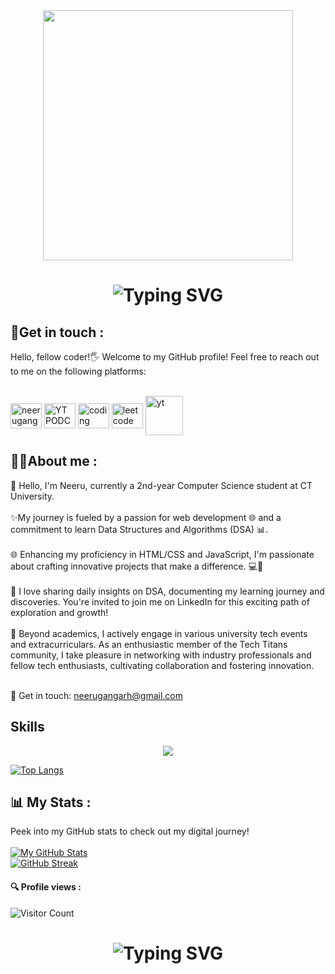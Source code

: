 <div id="header" align="center">
<img src="https://i.giphy.com/media/v1.Y2lkPTc5MGI3NjExa3Nyc25ycG12cGJzb3BrcjFseTQyanNzbW1mdnJhZzJmNGpvaGs3dCZlcD12MV9pbnRlcm5hbF9naWZfYnlfaWQmY3Q9Zw/L1R1tvI9svkIWwpVYr/giphy.gif"  width="400"/> 
</div>
<div align="center"> 
    <h1>  
        <img src="https://readme-typing-svg.herokuapp.com?font=Jetbrains+mono&size=25&duration=3200&color=4FC3F7&center=true&vCenter=true&width=450&lines=Hey..+I'm+Neeru;Welcome+to+my+Github+profile!;Passionate+about+Coding!;Exploring+new+technologies!;Let's+code+together!;Passionate+about+Coding!;" alt="Typing SVG"/> 
    </h1>
</div>

<h2 >🔗Get in touch :</h2>         

Hello, fellow coder!🖐️ Welcome to my GitHub profile! Feel free to reach out to me on the following platforms: <br> <br>
<p align="left">
<a href="https://www.linkedin.com/in/neerugangarh" target="blank"><img align="center" src="https://raw.githubusercontent.com/rahuldkjain/github-profile-readme-generator/master/src/images/icons/Social/linked-in-alt.svg" alt="neerugangarh" height="40" width="50" /></a>
<a href="https://youtu.be/HxgnzT8Tj9g?si=lFjZW2PFS90HFe6B" target="blank"><img align="center" src="https://raw.githubusercontent.com/rahuldkjain/github-profile-readme-generator/master/src/images/icons/Social/youtube.svg" alt="YT PODCAST" height="40" width="50"/></a>
<a href="https://www.naukri.com/code360/profile/b15e3a29-8a21-41fe-9dfd-a03155f97134" target="blank"><img align="center" src="https://manu-karenite.github.io/portfolio/img/cn.png" alt="coding ninjas" height="40" width="50" /></a>
<a href="https://leetcode.com/u/Neeru_Gangarh/" target="blank"><img align="center" src="https://cdn.iconscout.com/icon/free/png-512/leetcode-3628885-3030025.png" alt="leetcode" height="40" width="50" /></a>
<a href="https://www.youtube.com/@neeru_05" target="blank"><img align="center" src="https://static.vecteezy.com/system/resources/previews/018/930/575/original/youtube-logo-youtube-icon-transparent-free-png.png" alt="yt" height="63" width="60" /></a>
</p>
         
<h2 >👩‍💻About me : </h2>
 🌿 Hello, I'm Neeru, currently a 2nd-year Computer Science student at CT University.
<br><br>
✨My journey is fueled by a passion for web development 🌐 and a commitment to learn Data Structures and Algorithms (DSA) 📊.
<br><br>
🌐 Enhancing my proficiency in HTML/CSS and JavaScript, I'm passionate about crafting innovative projects that make a difference. 💻🚀
<br><br>
📅 I love sharing daily insights on DSA, documenting my learning journey and discoveries. You're invited to join me on LinkedIn for this exciting path of exploration and growth!
<br><br>
🤝 Beyond academics, I actively engage in various university tech events and extracurriculars. As an enthusiastic member of the Tech Titans community, I take pleasure in networking with industry professionals and fellow tech enthusiasts, cultivating collaboration and fostering innovation.
<br><br>

📩 Get in touch: 
    <a href="mailto:neerugangarh@gmail.com">neerugangarh@gmail.com</a>
    
<h2>Skills</h2>
<p align="center">
  <a href="https://skillicons.dev">
    <img align="center" margin="10px" src="https://skillicons.dev/icons?i=js,cpp,html,css" />
  </a>
</p>

    
[![Top Langs](https://github-readme-stats.vercel.app/api/top-langs/?username=neeru24&layout=compact&theme=dark&langs_count=10&card_width=445)](https://github.com/anuraghazra/github-readme-stats)

## 📊 My Stats :
Peek into my GitHub stats to check out my digital journey! <br> <br>
[![My GitHub Stats](https://github-readme-stats.vercel.app/api/?username=neeru24&count_private=true&theme=tokyonight&show_icons=true)](https://github.com/neeru24) <br>
[![GitHub Streak](https://github-readme-streak-stats.herokuapp.com?user=neeru24&theme=dark)](https://git.io/streak-stats)

#### 🔍 Profile views :
![Visitor Count](https://profile-counter.glitch.me/{neeru24}/count.svg)

<div align="center">
    <h1>
        <img src="https://readme-typing-svg.herokuapp.com?font=Jetbrains+mono&size=27&duration=3200&color=3E92CC&center=true&vCenter=true&width=650&lines=Enjoy+Coding..;Code+with+passion+,+create+with+purpose.;Commit+to+your+dreams+,+push+to+GitHub.;Craft+your+dreams+with+code.;Dream+big+,+code+bigger.." alt="Typing SVG"/>
    </h1>
</div>



